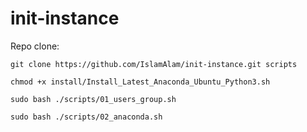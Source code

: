 # init-instance

Repo clone:

  `git clone https://github.com/IslamAlam/init-instance.git scripts`

  `chmod +x install/Install_Latest_Anaconda_Ubuntu_Python3.sh`

  `sudo bash ./scripts/01_users_group.sh`

  `sudo bash ./scripts/02_anaconda.sh`
